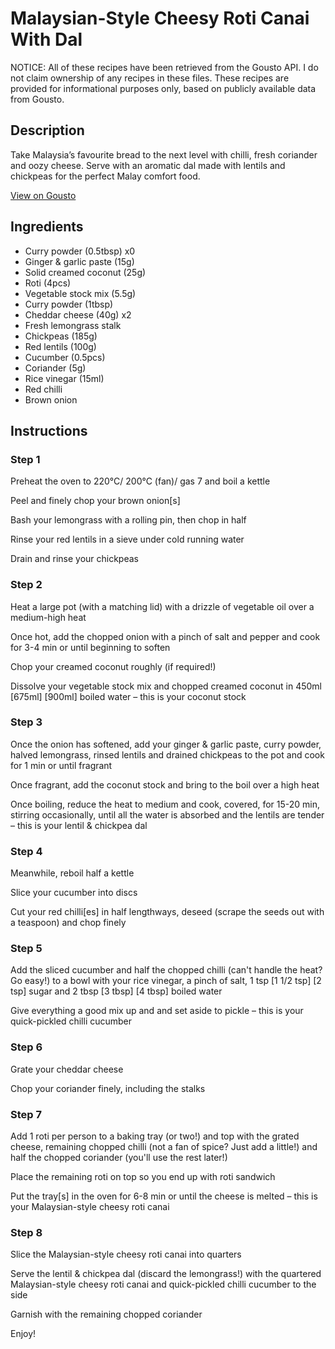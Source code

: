 # Malaysian-Style Cheesy Roti Canai With Dal

NOTICE: All of these recipes have been retrieved from the Gousto API. I do not claim ownership of any recipes in these files. These recipes are provided for informational purposes only, based on publicly available data from Gousto.

## Description

Take Malaysia’s favourite bread to the next level with chilli, fresh coriander and oozy cheese. Serve with an aromatic dal made with lentils and chickpeas for the perfect Malay comfort food.

[View on Gousto](https://www.gousto.co.uk/recipes/cookbook/malaysian-style-cheesy-roti-canai-with-lentil-chickpea-dal)

## Ingredients

- Curry powder (0.5tbsp) x0
- Ginger & garlic paste (15g)
- Solid creamed coconut (25g)
- Roti (4pcs)
- Vegetable stock mix (5.5g)
- Curry powder (1tbsp)
- Cheddar cheese (40g) x2
- Fresh lemongrass stalk
- Chickpeas (185g)
- Red lentils (100g)
- Cucumber (0.5pcs)
- Coriander (5g)
- Rice vinegar (15ml)
- Red chilli
- Brown onion

## Instructions


### Step 1

Preheat the oven to 220°C/ 200°C (fan)/ gas 7 and boil a kettle

Peel and finely chop your brown onion[s]

Bash your lemongrass with a rolling pin, then chop in half

Rinse your red lentils in a sieve under cold running water

Drain and rinse your chickpeas


### Step 2

Heat a large pot (with a matching lid) with a drizzle of vegetable oil over a medium-high heat

Once hot, add the chopped onion with a pinch of salt and pepper and cook for 3-4 min or until beginning to soften

Chop your creamed coconut roughly (if required!)

Dissolve your vegetable stock mix and chopped creamed coconut in 450ml <span class="text-purple">[675ml]</span> <span class="text-danger">[900ml]</span> boiled water – this is your coconut stock


### Step 3

Once the onion has softened, add your ginger & garlic paste, curry powder, halved lemongrass, rinsed lentils and drained chickpeas to the pot and cook for 1 min or until fragrant

Once fragrant, add the coconut stock and bring to the boil over a high heat

Once boiling, reduce the heat to medium and cook, covered, for 15-20 min, stirring occasionally, until all the water is absorbed and the lentils are tender – this is your lentil & chickpea dal


### Step 4

Meanwhile, reboil half a kettle

Slice your cucumber into discs

Cut your red chilli[es] in half lengthways, deseed (scrape the seeds out with a teaspoon) and chop finely


### Step 5

Add the sliced cucumber and half the chopped chilli (can't handle the heat? Go easy!) to a bowl with your rice vinegar, a pinch of salt, 1 tsp <span class="text-purple">[1 1/2 tsp]</span> <span class="text-danger">[2 tsp]</span> sugar and 2 tbsp <span class="text-purple">[3 tbsp]</span> <span class="text-danger">[4 tbsp]</span> boiled water

Give everything a good mix up and and set aside to pickle – this is your quick-pickled chilli cucumber


### Step 6

Grate your cheddar cheese

Chop your coriander finely, including the stalks


### Step 7

Add 1 roti per person to a baking tray (or two!) and top with the grated cheese, remaining chopped chilli (not a fan of spice? Just add a little!) and half the chopped coriander (you'll use the rest later!)

Place the remaining roti on top so you end up with roti sandwich

Put the tray[s] in the oven for 6-8 min or until the cheese is melted – this is your Malaysian-style cheesy roti canai

### Step 8

Slice the Malaysian-style cheesy roti canai into quarters

Serve the lentil & chickpea dal (discard the lemongrass!) with the quartered Malaysian-style cheesy roti canai and quick-pickled chilli cucumber to the side

Garnish with the remaining chopped coriander

Enjoy!

